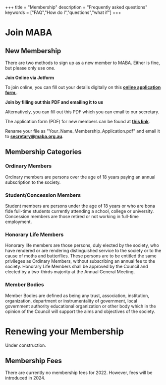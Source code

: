 +++
title = "Membership"
description = "Frequently asked questions"
keywords = ["FAQ","How do I","questions","what if"]
+++
# Join MABA

## New Membership

There are two methods to sign up as a new member to MABA. Either is fine, but please only use one.

**Join Online via Jotform**

To join online, you can fill out your details digitally on this **[online application form ](https://form.jotform.com/222487646525868)**. 


**Join by filling out this PDF and emailing it to us**

Alternatively, you can fill out this PDF which you can email to our secretary. 

The application form (PDF) for new members can be found at **[this link](https://docs.google.com/viewer?url=https://raw.githubusercontent.com/stiatragul/maba.org.au/master/documents/2022MABA_membership_application_form_digital.pdf)**.

Rename your file as "Your_Name_Membership_Application.pdf" and email it to **secretary@maba.org.au**.

## Membership Categories

### Ordinary Members
Ordinary members are persons over the age of 18 years paying an annual subscription to the society.

### Student/Concession Members
Student members are persons under the age of 18 years or who are bona fide full-time students currently attending a school, college or university. Concession members are those retired or not working in full-time employment.

### Honorary Life Members 
Honorary life members are those persons, duly elected by the society, who have rendered or are rendering distinguished service to the society or to the cause of moths and butterflies. These persons are to be entitled the same privileges as Ordinary Members, without subscribing an annual fee to the society. Honorary Life Members shall be approved by the Council and elected by a two-thirds majority at the Annual General Meeting.

### Member Bodies
Member Bodies are defined as being any trust, association, institution, organization, department or instrumentality of government, local government authority educational organization or other body which in the opinion of the Council will support the aims and objectives of the society.


# Renewing your Membership

Under construction.


## Membership Fees

There are currently no membership fees for 2022. However, fees will be introduced in 2024.